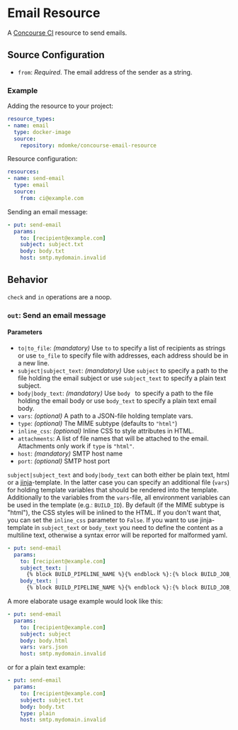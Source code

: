 # Email Resource

A [Concourse CI](http://concourse.ci) resource to send emails.

## Source Configuration

* `from`: *Required*. The email address of the sender as a string.

### Example

Adding the resource to your project:

``` yaml
resource_types:
- name: email
  type: docker-image
  source:
    repository: mdomke/concourse-email-resource
```

Resource configuration:

``` yaml
resources:
- name: send-email
  type: email
  source:
    from: ci@example.com
```

Sending an email message:

``` yaml
- put: send-email
  params:
    to: [recipient@example.com]
    subject: subject.txt
    body: body.txt
    host: smtp.mydomain.invalid
```

## Behavior

`check` and `in` operations are a noop.

### `out`: Send an email message

#### Parameters

* `to|to_file`: _(mandatory)_ Use `to` to specify a list of recipients as strings or use `to_file` to specify file with addresses, each address should be in a new line.
* `subject|subject_text`: _(mandatory)_ Use `subject` to specify a path to the file holding the email subject or use `subject_text` to specify a plain text subject.
* `body|body_text`: _(mandatory)_ Use `body ` to specify a path to the file holding the email body or use `body_text` to specify a plain text email body.
* `vars`: _(optional)_ A path to a JSON-file holding template vars.
* `type`: _(optional)_ The MIME subtype (defaults to `"html"`)
* `inline_css`: _(optional)_ Inline CSS to style attributes in HTML.
* `attachments`: A list of file names that will be attached to the email. Attachments only work if `type` is `"html"`.
* `host`: _(mandatory)_ SMTP host name
* `port`: _(optional)_ SMTP host port

`subject|subject_text` and `body|body_text` can both either be plain text, html or a [jinja](http://jinja.pocoo.org/docs/dev/)-template.
In the latter case you can specify an additional file (`vars`) for holding template variables that should
be rendered into the template. Additionally to the variables from the `vars`-file, all environment variables can
be used in the template (e.g.: ``BUILD_ID``). By default (if the MIME subtype is "html"), the CSS styles will be
inlined to the HTML. If you don't want that, you can set the `inline_css` parameter to `False`.
If you want to use jinja-template in `subject_text` or `body_text` you need to define the content as a multiline text, otherwise a syntax error will be reported for malformed yaml.

``` yaml
- put: send-email
  params:
    to: [recipient@example.com]
    subject_text: |
      {% block BUILD_PIPELINE_NAME %}{% endblock %}:{% block BUILD_JOB_NAME %}{% endblock %} failed
    body_text: |
      {% block BUILD_PIPELINE_NAME %}{% endblock %}:{% block BUILD_JOB_NAME %}{% endblock %} failed
```

A more elaborate usage example would look like this:

```yaml
- put: send-email
  params:
    to: [recipient@example.com]
    subject: subject
    body: body.html
    vars: vars.json
    host: smtp.mydomain.invalid
```

or for a plain text example:

```yaml
- put: send-email
  params:
    to: [recipient@example.com]
    subject: subject.txt
    body: body.txt
    type: plain
    host: smtp.mydomain.invalid
```

